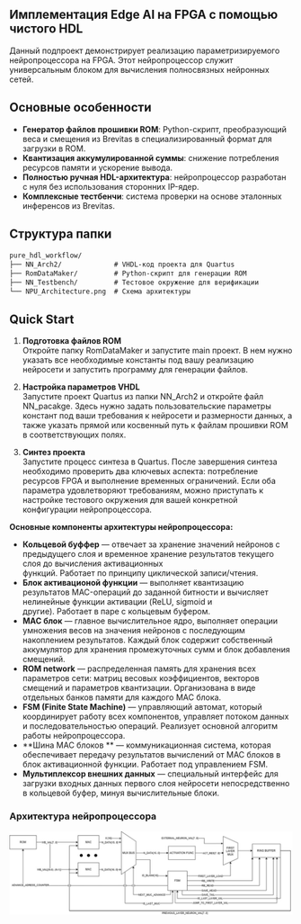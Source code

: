 ## Имплементация Edge AI на FPGA с помощью чистого HDL

Данный подпроект демонстрирует реализацию параметризируемого нейропроцессора на FPGA. Этот нейропроцессор служит универсальным блоком для вычисления полносвязных нейронных сетей.

## Основные особенности

- **Генератор файлов прошивки ROM**: Python-скрипт, преобразующий веса и смещения из Brevitas в специализированный формат для загрузки в ROM.
- **Квантизация аккумулированной суммы**: снижение потребления ресурсов памяти и ускорение вывода.
- **Полностью ручная HDL-архитектура**: нейропроцессор разработан с нуля без использования сторонних IP-ядер.
- **Комплексные тестбенчи**: система проверки на основе эталонных инференсов из Brevitas.

## Структура папки
```
pure_hdl_workflow/
├── NN_Arch2/             # VHDL-код проекта для Quartus
├── RomDataMaker/         # Python-скрипт для генерации ROM
├── NN_Testbench/         # Тестовое окружение для верификации
└── NPU_Architecture.png  # Схема архитектуры
```

## Quick Start

1. **Подготовка файлов ROM**  
  Откройте папку RomDataMaker и запустите main проект. В нем нужно указать все необходимые константы под вашу реализацию нейросети и запустить программу для генерации файлов.

2. **Настройка параметров VHDL**  
   Запустите проект Quartus из папки NN_Arch2 и откройте файл NN_pacakge. Здесь нужно задать пользовательские параметры констант под ваши требования к нейросети и размерности данных, а также указать прямой или косвенный путь к файлам прошивки ROM в соответствующих полях.

3. **Синтез проекта**  
   Запустите процесс синтеза в Quartus. После завершения синтеза необходимо проверить два ключевых аспекта: потребление ресурсов FPGA и выполнение временных ограничений. Если оба параметра удовлетворяют требованиям, можно приступать к настройке тестового окружения для вашей конкретной конфигурации нейропроцессора.

**Основные компоненты архитектуры нейропроцессора:**
- **Кольцевой буффер** — отвечает за хранение значений нейронов с предыдущего слоя и временное хранение результатов текущего слоя до вычисления активационных       
    функций. Работает по принципу циклической записи/чтения.
- **Блок активационой функции** — выполняет квантизацию результатов MAC-операций до заданной битности и вычисляет нелинейные функции активации (ReLU, sigmoid и   
    другие). Работает в паре с кольцевым буфером.
- **MAC блок** — главное вычислительное ядро, выполняет операции умножения весов на значения нейронов с последующим накоплением результатов. Каждый блок содержит 
    собственный аккумулятор для хранения промежуточных сумм и блок добавления смещений.
- **ROM network** —  распределенная память для хранения всех параметров сети: матриц весовых коэффициентов, векторов смещений и параметров квантизации. 
    Организована в виде отдельных банков памяти для каждого MAC блока.
- **FSM (Finite State Machine)** —  управляющий автомат, который координирует работу всех компонентов, управляет потоком данных и последовательностью операций. 
    Реализует основной алгоритм работы нейропроцессора.
- **Шина MAC блоков ** —  коммуникационная система, которая обеспечивает передачу результатов вычислений от MAC блоков в блок активационной функции. Работает под 
    управлением FSM.
- **Мультиплексор внешних данных** — специальный интерфейс для загрузки входных данных первого слоя нейросети непосредственно в кольцевой буфер, минуя 
    вычислительные блоки.

### Архитектура нейропроцессора

![Архитектура нейропроцессора](NPU_Architecture.png)
